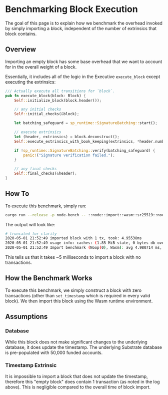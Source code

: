 # Benchmarking Block Execution

The goal of this page is to explain how we benchmark the overhead invoked by simply importing a block, independent of the number of extrinsics that block contains.

## Overview

Importing an empty block has some base overhead that we want to account for in the overall weight of a block.

Essentially, it includes all of the logic in the Executive `execute_block` except executing the extrinsics:

```rust
/// Actually execute all transitions for `block`.
pub fn execute_block(block: Block) {
	Self::initialize_block(block.header());

	// any initial checks
	Self::initial_checks(&block);

	let batching_safeguard = sp_runtime::SignatureBatching::start();

	// execute extrinsics
	let (header, extrinsics) = block.deconstruct();
	Self::execute_extrinsics_with_book_keeping(extrinsics, *header.number());  // <-- Ignore this stuff

	if !sp_runtime::SignatureBatching::verify(batching_safeguard) {
		panic!("Signature verification failed.");
	}

	// any final checks
	Self::final_checks(&header);
}
```

## How To

To execute this benchmark, simply run:

```bash
cargo run --release -p node-bench -- ::node::import::wasm::sr25519::noop::rocksdb::empty
```

The output will look like:

```bash
# truncated for clarity
2020-05-01 21:52:49 imported block with 1 tx, took: 4.95538ms
2020-05-01 21:52:49 usage info: caches: (1.85 MiB state, 0 bytes db overlay), state db: (168 bytes non-canonical, 0 bytes pruning, 44 bytes pinned), i/o: (0 tx, 0 write, 0 read, 0 avg tx, 2/31 key cache reads/total, 22 trie nodes writes)
2020-05-01 21:52:49 Import benchmark (Noop(0), Wasm): avg 4.980714 ms, w_avg 4.978451 ms

```

This tells us that it takes ~5 milliseconds to import a block with no transactions.

## How the Benchmark Works

To execute this benchmark, we simply construct a block with zero transactions (other than `set_timestamp` which is required in every valid block). We then import this block using the Wasm runtime environment.

## Assumptions

### Database

While this block does not make significant changes to the underlying database, it does update the timestamp. The underlying Substrate database is pre-populated with 50,000 funded accounts.

### Timestamp Extrinsic

It is impossible to import a block that does not update the timestamp, therefore this "empty block" does contain 1 transaction (as noted in the log above). This is negligible compared to the overall time of block import.

